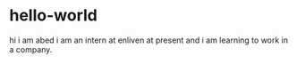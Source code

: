 # hello-world
hi i am abed
i am an intern at enliven at present 
and i am learning to work in a company.
